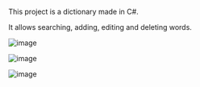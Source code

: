 This project is a dictionary made in C#. 

It allows searching, adding, editing and deleting words.

![image](https://user-images.githubusercontent.com/79575344/154059824-0be40e68-8bd9-48ac-9ebc-e9dd7dcbb792.png)


![image](https://user-images.githubusercontent.com/79575344/154059981-16dc3c98-8004-4d43-b90a-48ec08836367.png)


![image](https://user-images.githubusercontent.com/79575344/154060136-eb8a7f7a-def3-415b-b71a-e89a735914fd.png)
